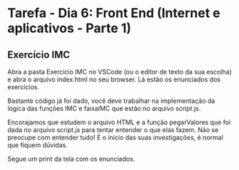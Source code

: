# Tarefa - Dia 6: Front End (Internet e aplicativos - Parte 1)

## Exercício IMC

Abra a pasta Exercicio IMC no VSCode (ou o editor de texto da sua escolha) e abra o arquivo index.html no seu browser. 
Lá estão os enunciados dos exercícios.

Bastante código já foi dado, você deve trabalhar na implementação da lógica das funções IMC e faixaIMC que estão no arquivo script.js.

Encorajamos que estudem o arquivo HTML e a função pegarValores que foi dada no arquivo script.js para tentar entender o que elas fazem.
Não se preocupe com entender tudo! É o início das suas investigações, é normal que fiquem dúvidas.

Segue um print da tela com os enunciados.
